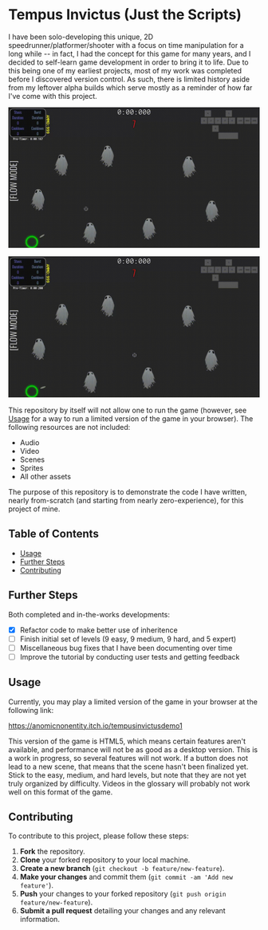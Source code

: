 # Tempus Invictus (Just the Scripts)

I have been solo-developing this unique, 2D speedrunner/platformer/shooter with a focus on time manipulation for a long while -- in fact, I had the concept for this game for many years, and I decided to self-learn game development in order to bring it to life. Due to this being one of my earliest projects, most of my work was completed before I discovered version control. As such, there is limited history aside from my leftover alpha builds which serve mostly as a reminder of how far I've come with this project.

![Burst demo](BurstDemo.gif "Demonstration of the 'Burst' time manipulation ability.")

![Stasis demo](StasisDemo.gif "Demonstration of the 'Stasis' time manipulation ability.")

This repository by itself will not allow one to run the game (however, see [Usage](#usage) for a way to run a limited version of the game in your browser). The following resources are not included:

- Audio
- Video
- Scenes
- Sprites
- All other assets

The purpose of this repository is to demonstrate the code I have written, nearly from-scratch (and starting from nearly zero-experience), for this project of mine.

## Table of Contents

- [Usage](#usage)
- [Further Steps](#further-steps)
- [Contributing](#contributing)

## Further Steps

Both completed and in-the-works developments:

- [x] Refactor code to make better use of inheritence
- [ ] Finish initial set of levels (9 easy, 9 medium, 9 hard, and 5 expert)
- [ ] Miscellaneous bug fixes that I have been documenting over time
- [ ] Improve the tutorial by conducting user tests and getting feedback

## Usage

Currently, you may play a limited version of the game in your browser at the following link:

https://anomicnonentity.itch.io/tempusinvictusdemo1

This version of the game is HTML5, which means certain features aren't available, and performance will not be as good as a desktop version. This is a work in progress, so several features will not work. If a button does not lead to a new scene, that means that the scene hasn't been finalized yet. Stick to the easy, medium, and hard levels, but note that they are not yet truly organized by difficulty. Videos in the glossary will probably not work well on this format of the game.

## Contributing

To contribute to this project, please follow these steps:

1. **Fork** the repository.
2. **Clone** your forked repository to your local machine.
3. **Create a new branch** (`git checkout -b feature/new-feature`).
4. **Make your changes** and commit them (`git commit -am 'Add new feature'`).
5. **Push** your changes to your forked repository (`git push origin feature/new-feature`).
6. **Submit a pull request** detailing your changes and any relevant information.
